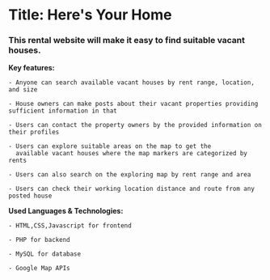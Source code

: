
# Title: Here's Your Home

### This rental website will make it easy to find suitable vacant houses. 

**Key features:**

    - Anyone can search available vacant houses by rent range, location, and size

    - House owners can make posts about their vacant properties providing sufficient information in that

    - Users can contact the property owners by the provided information on their profiles

    - Users can explore suitable areas on the map to get the 
      available vacant houses where the map markers are categorized by rents

    - Users can also search on the exploring map by rent range and area

    - Users can check their working location distance and route from any posted house

**Used Languages & Technologies:**

    - HTML,CSS,Javascript for frontend

    - PHP for backend

    - MySQL for database
    
    - Google Map APIs


